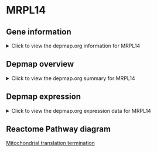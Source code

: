 <h1>MRPL14</h1>

<h2>Gene information</h2>
<details>
  <summary>Click to view the depmap.org information for MRPL14</summary>
  <iframe src="https://depmap.org/portal/gene/MRPL14?tab=about" style="border:none;width:100%;height:800px"></iframe>
</details>

<h2>Depmap overview</h2>
<details>
  <summary>Click to view the depmap.org summary for MRPL14</summary>
  <iframe src="https://depmap.org/portal/gene/MRPL14?tab=overview" style="border:none;width:100%;height:800px"></iframe>
</details>

<h2>Depmap expression</h2>
<details>
  <summary>Click to view the depmap.org expression data for MRPL14</summary>
  <iframe src="https://depmap.org/portal/gene/MRPL14?tab=characterization" style="border:none;width:100%;height:800px"></iframe>
</details>



<h2>Reactome Pathway diagram</h2>
<a href="https://reactome.org/PathwayBrowser/#/R-HSA-5419276" target="_BLANK">Mitochondrial translation termination</a>



